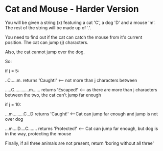 # Cat and Mouse - Harder Version

You will be given a string (x) featuring a cat 'C', a dog 'D' and a mouse 'm'. The rest of the string will be made up of '.'.

You need to find out if the cat can catch the mouse from it's current position. The cat can jump (j) characters.

Also, the cat cannot jump over the dog.

So:

if j = 5:

..C.....m. returns 'Caught!' <-- not more than j characters between

.....C............m...... returns 'Escaped!' <-- as there are more than j characters between the two, the cat can't jump far enough

if j = 10:

...m.........C...D returns 'Caught!' <--Cat can jump far enough and jump is not over dog

...m....D....C....... returns 'Protected!' <-- Cat can jump far enough, but dog is in the way, protecting the mouse

Finally, if all three animals are not present, return 'boring without all three'
